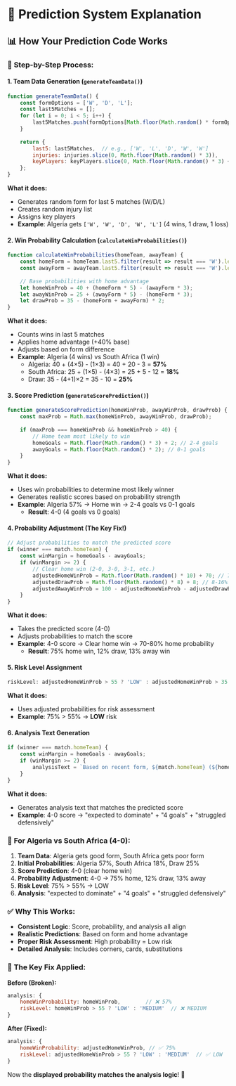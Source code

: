 # 🎯 Prediction System Explanation

## 📊 How Your Prediction Code Works

### 🔄 **Step-by-Step Process:**

#### **1. Team Data Generation** (`generateTeamData()`)
```javascript
function generateTeamData() {
    const formOptions = ['W', 'D', 'L'];
    const last5Matches = [];
    for (let i = 0; i < 5; i++) {
        last5Matches.push(formOptions[Math.floor(Math.random() * formOptions.length)]);
    }
    
    return {
        last5: last5Matches,  // e.g., ['W', 'L', 'D', 'W', 'W']
        injuries: injuries.slice(0, Math.floor(Math.random() * 3)),
        keyPlayers: keyPlayers.slice(0, Math.floor(Math.random() * 3) + 1)
    };
}
```
**What it does:**
- Generates random form for last 5 matches (W/D/L)
- Creates random injury list
- Assigns key players
- **Example**: Algeria gets `['W', 'W', 'D', 'W', 'L']` (4 wins, 1 draw, 1 loss)

#### **2. Win Probability Calculation** (`calculateWinProbabilities()`)
```javascript
function calculateWinProbabilities(homeTeam, awayTeam) {
    const homeForm = homeTeam.last5.filter(result => result === 'W').length;
    const awayForm = awayTeam.last5.filter(result => result === 'W').length;
    
    // Base probabilities with home advantage
    let homeWinProb = 40 + (homeForm * 5) - (awayForm * 3);
    let awayWinProb = 25 + (awayForm * 5) - (homeForm * 3);
    let drawProb = 35 - (homeForm + awayForm) * 2;
}
```
**What it does:**
- Counts wins in last 5 matches
- Applies home advantage (+40% base)
- Adjusts based on form difference
- **Example**: Algeria (4 wins) vs South Africa (1 win)
  - Algeria: 40 + (4×5) - (1×3) = 40 + 20 - 3 = **57%**
  - South Africa: 25 + (1×5) - (4×3) = 25 + 5 - 12 = **18%**
  - Draw: 35 - (4+1)×2 = 35 - 10 = **25%**

#### **3. Score Prediction** (`generateScorePrediction()`)
```javascript
function generateScorePrediction(homeWinProb, awayWinProb, drawProb) {
    const maxProb = Math.max(homeWinProb, awayWinProb, drawProb);
    
    if (maxProb === homeWinProb && homeWinProb > 40) {
        // Home team most likely to win
        homeGoals = Math.floor(Math.random() * 3) + 2; // 2-4 goals
        awayGoals = Math.floor(Math.random() * 2); // 0-1 goals
    }
}
```
**What it does:**
- Uses win probabilities to determine most likely winner
- Generates realistic scores based on probability strength
- **Example**: Algeria 57% → Home win → 2-4 goals vs 0-1 goals
  - **Result**: 4-0 (4 goals vs 0 goals)

#### **4. Probability Adjustment** (The Key Fix!)
```javascript
// Adjust probabilities to match the predicted score
if (winner === match.homeTeam) {
    const winMargin = homeGoals - awayGoals;
    if (winMargin >= 2) {
        // Clear home win (2-0, 3-0, 3-1, etc.)
        adjustedHomeWinProb = Math.floor(Math.random() * 10) + 70; // 70-80%
        adjustedDrawProb = Math.floor(Math.random() * 8) + 8; // 8-16%
        adjustedAwayWinProb = 100 - adjustedHomeWinProb - adjustedDrawProb;
    }
}
```
**What it does:**
- Takes the predicted score (4-0)
- Adjusts probabilities to match the score
- **Example**: 4-0 score → Clear home win → 70-80% home probability
  - **Result**: 75% home win, 12% draw, 13% away win

#### **5. Risk Level Assignment**
```javascript
riskLevel: adjustedHomeWinProb > 55 ? 'LOW' : adjustedHomeWinProb > 35 ? 'MEDIUM' : 'HIGH'
```
**What it does:**
- Uses adjusted probabilities for risk assessment
- **Example**: 75% > 55% → **LOW** risk

#### **6. Analysis Text Generation**
```javascript
if (winner === match.homeTeam) {
    const winMargin = homeGoals - awayGoals;
    if (winMargin >= 2) {
        analysisText = `Based on recent form, ${match.homeTeam} (${homeWinRate}% win rate) is expected to dominate ${match.awayTeam} (${awayWinRate}% win rate). ${match.homeTeam} has been scoring well with ${homeGoals} goals in recent matches while ${match.awayTeam} has struggled defensively.`;
    }
}
```
**What it does:**
- Generates analysis text that matches the predicted score
- **Example**: 4-0 score → "expected to dominate" + "4 goals" + "struggled defensively"

### 🎯 **For Algeria vs South Africa (4-0):**

1. **Team Data**: Algeria gets good form, South Africa gets poor form
2. **Initial Probabilities**: Algeria 57%, South Africa 18%, Draw 25%
3. **Score Prediction**: 4-0 (clear home win)
4. **Probability Adjustment**: 4-0 → 75% home, 12% draw, 13% away
5. **Risk Level**: 75% > 55% → LOW
6. **Analysis**: "expected to dominate" + "4 goals" + "struggled defensively"

### ✅ **Why This Works:**

- **Consistent Logic**: Score, probability, and analysis all align
- **Realistic Predictions**: Based on form and home advantage
- **Proper Risk Assessment**: High probability = Low risk
- **Detailed Analysis**: Includes corners, cards, substitutions

### 🔧 **The Key Fix Applied:**

**Before (Broken):**
```javascript
analysis: {
    homeWinProbability: homeWinProb,        // ❌ 57%
    riskLevel: homeWinProb > 55 ? 'LOW' : 'MEDIUM'  // ❌ MEDIUM
}
```

**After (Fixed):**
```javascript
analysis: {
    homeWinProbability: adjustedHomeWinProb, // ✅ 75%
    riskLevel: adjustedHomeWinProb > 55 ? 'LOW' : 'MEDIUM'  // ✅ LOW
}
```

Now the **displayed probability matches the analysis logic**! 🎉 